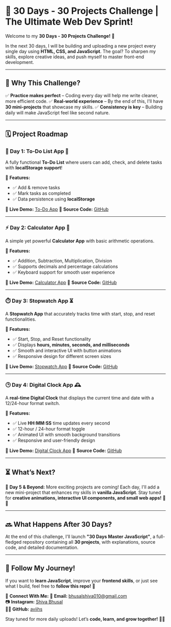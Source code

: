 # 🚀 30 Days - 30 Projects Challenge | The Ultimate Web Dev Sprint!

Welcome to my **30 Days - 30 Projects Challenge!** 🎯

In the next 30 days, I will be building and uploading a new project every single day using **HTML, CSS, and JavaScript**. The goal? To sharpen my skills, explore creative ideas, and push myself to master front-end development.

---

## 📌 Why This Challenge?
✅ **Practice makes perfect** – Coding every day will help me write cleaner, more efficient code.
✅ **Real-world experience** – By the end of this, I'll have **30 mini-projects** that showcase my skills.
✅ **Consistency is key** – Building daily will make JavaScript feel like second nature.

---

## 🗓️ Project Roadmap

### 🚀 Day 1: To-Do List App 📝
A fully functional **To-Do List** where users can add, check, and delete tasks with **localStorage support**!

🔹 **Features:**
- ✅ Add & remove tasks
- ✅ Mark tasks as completed
- ✅ Data persistence using **localStorage**

🔗 **Live Demo:** [To-Do App](https://todoapp-gules-tau.vercel.app/)
📂 **Source Code:** [GitHub](https://github.com/aviihs/30daysCode/tree/main/01-todoapp)

---

### ⚡ Day 2: Calculator App 🧮
A simple yet powerful **Calculator App** with basic arithmetic operations.

🔹 **Features:**
- ✅ Addition, Subtraction, Multiplication, Division
- ✅ Supports decimals and percentage calculations
- ✅ Keyboard support for smooth user experience

🔗 **Live Demo:** [Calculator App](https://calculator-jade-kappa.vercel.app/)
📂 **Source Code:** [GitHub](https://github.com/aviihs/30daysCode/tree/main/02-Calculator)

---

### ⏱️ Day 3: Stopwatch App ⏳
A **Stopwatch App** that accurately tracks time with start, stop, and reset functionalities.

🔹 **Features:**
- ✅ Start, Stop, and Reset functionality
- ✅ Displays **hours, minutes, seconds, and milliseconds**
- ✅ Smooth and interactive UI with button animations
- ✅ Responsive design for different screen sizes

🔗 **Live Demo:** [Stopwatch App](https://stopwatch-five-zeta.vercel.app/)
📂 **Source Code:** [GitHub](https://github.com/aviihs/30daysCode/tree/main/03-Stopwatch)

---

### 🕒 Day 4: Digital Clock App 🕰️
A **real-time Digital Clock** that displays the current time and date with a 12/24-hour format switch.

🔹 **Features:**
- ✅ Live **HH:MM:SS** time updates every second
- ✅ 12-hour / 24-hour format toggle
- ✅ Animated UI with smooth background transitions
- ✅ Responsive and user-friendly design

🔗 **Live Demo:** [Digital Clock App](https://digital-clock.vercel.app/)
📂 **Source Code:** [GitHub](https://github.com/aviihs/30daysCode/tree/main/04-DigitalClock)

---

## ⏳ What’s Next?
📅 **Day 5 & Beyond:** More exciting projects are coming! Each day, I'll add a new mini-project that enhances my skills in **vanilla JavaScript**. Stay tuned for **creative animations, interactive UI components, and small web apps!** 🚀🔥

---

## 🔜 What Happens After 30 Days?
At the end of this challenge, I'll launch **"30 Days Master JavaScript"**, a full-fledged repository containing all **30 projects**, with explanations, source code, and detailed documentation.

---

## 🚀 Follow My Journey!
If you want to **learn JavaScript**, improve your **frontend skills**, or just see what I build, feel free to **follow this repo!** 🌟

🔹 **Connect With Me:**
📧 **Email:** bhusalshiva010@gmail.com  
📷 **Instagram:** [Shiva Bhusal](https://www.instagram.com/av_ihs_/)  
👨‍💻 **GitHub:** [aviihs](https://github.com/aviihs)  

Stay tuned for more daily uploads! Let’s **code, learn, and grow together!** 🚀🔥
